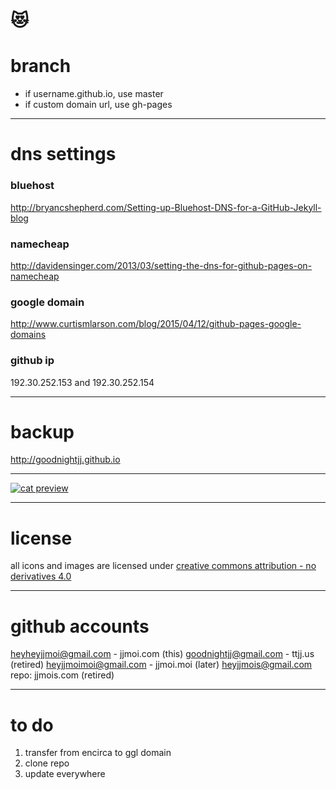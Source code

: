 # 😻

# branch
- if username.github.io, use master
- if custom domain url, use gh-pages

---

# dns settings

### bluehost
http://bryancshepherd.com/Setting-up-Bluehost-DNS-for-a-GitHub-Jekyll-blog

### namecheap
http://davidensinger.com/2013/03/setting-the-dns-for-github-pages-on-namecheap

### google domain
http://www.curtismlarson.com/blog/2015/04/12/github-pages-google-domains

### github ip
192.30.252.153 and 192.30.252.154

---

# backup
http://goodnightjj.github.io

---

[![cat preview](http://www.jjmoi.com/img/cat.png)](http://www.jjmoi.com/img/cat.png)

---

# license
all icons and images are licensed under
[creative commons attribution - no derivatives 4.0](https://creativecommons.org/licenses/by-nd/4.0)

---

# github accounts
heyheyjjmoi@gmail.com - jjmoi.com (this)
goodnightjj@gmail.com - ttjj.us (retired)
heyjjmoimoi@gmail.com - jjmoi.moi (later)
heyjjmois@gmail.com repo: jjmois.com (retired)

---

# to do
1. transfer from encirca to ggl domain
2. clone repo
3. update everywhere
